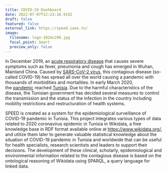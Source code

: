 ```yaml
---
title: COVID-19 Dashboard
date: 2022-07-07T12:23:18.915Z
draft: false
featured: false
external_link: https://speed.ieee.tn/
image:
  filename: logo-1024x298.jpg
  focal_point: Smart
  preview_only: false
---
```

<!--StartFragment-->

In December 2019, an [acute respiratory disease](https://en.wikipedia.org/wiki/Coronavirus_disease_2019) that causes severe symptoms such as fever, pneumonia and cough has emerged in Wuhan, Mainland China. Caused by [SARS-CoV-2 virus](https://en.wikipedia.org/wiki/Severe_acute_respiratory_syndrome_coronavirus_2), this contagious disease (so-called COVID-19) has spread all over the world causing a pandemic with thousands of morbidities and mortalities. In early March 2020, the [pandemic](https://en.wikipedia.org/wiki/2019%E2%80%9320_coronavirus_pandemic) reached [Tunisia](https://en.wikipedia.org/wiki/2020_coronavirus_pandemic_in_Tunisia). Due to the harmful characteristics of the disease, the Tunisian government has decided several measures to control the transmission and the status of the infection in the country including mobility restrictions and restructuration of health systems.

SPEED is created as a system for the epidemiological surveillance of COVID-19 pandemic in Tunisia. This project integrates various types of data related to 2020 coronavirus epidemic in Tunisia in Wikidata, a free knowledge base in RDF format available online at https://www.wikidata.org/, and utilize them later to generate valuable statistical knowledge about the situation of COVID-19 pandemic in Tunisia and worldwide that can be useful for health specialists, research scientists and leaders to support their decisions. The development of these clinical, scholarly, epidemiological and environmental information related to the contagious disease is based on the ontological reasoning of Wikidata using SPARQL, a query language for linked data.

<!--EndFragment-->